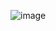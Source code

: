 ![image](https://github.com/DMNpy/Celcius-Conventer/assets/102384385/7806081a-8dfc-4735-a619-9a8202989ebf)
